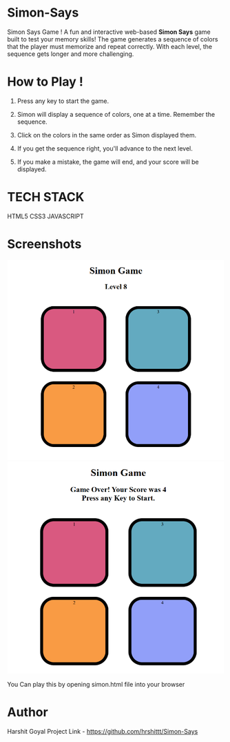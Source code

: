 # Simon-Says
Simon Says Game !
A fun and interactive web-based **Simon Says** game built to test your memory skills! The game generates a sequence of colors that the player must memorize and repeat correctly. With each level, the sequence gets longer and more challenging.

# How to Play !

1. Press any key to start the game.

2. Simon will display a sequence of colors, one at a time. Remember the sequence.

3. Click on the colors in the same order as Simon displayed them.

4. If you get the sequence right, you'll advance to the next level.

5. If you make a mistake, the game will end, and your score will be displayed.

# TECH STACK 

HTML5
CSS3
JAVASCRIPT

# Screenshots 

![Game Progress](./assets/Screenshot%202025-05-22%20152521.png)
![Game ends ](./assets/Screenshot%202025-05-22%20152920.png)


You Can play this by opening simon.html file into your browser 

# Author
Harshit Goyal
Project Link - https://github.com/hrshittt/Simon-Says

